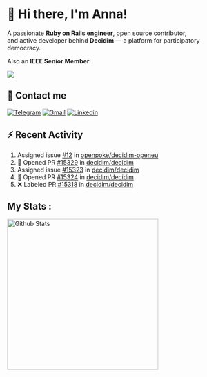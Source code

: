 # 👋 Hi there, I'm Anna!

A passionate **Ruby on Rails engineer**, open source contributor,  
and active developer behind **Decidim** — a platform for participatory democracy. 

Also an **IEEE Senior Member**.

<img src="https://komarev.com/ghpvc/?username=antopalidi&color=blueviolet&style=for-the-badge">

## 📩 Contact me 
[![Telegram](https://img.shields.io/badge/Telegram-2CA5E0?style=for-the-badge&logo=telegram&logoColor=white)](https://t.me/anna_top)
[![Gmail](https://img.shields.io/badge/email-D14836?style=for-the-badge&logo=gmail&logoColor=white)](mailto:topalididev@gmail.com)
[![Linkedin](https://img.shields.io/badge/LinkedIn-0077B5?style=for-the-badge&logo=linkedin&logoColor=white)](https://www.linkedin.com/in/topalidi/)
<!-- [![Codewars](https://img.shields.io/badge/Codewars-B1361E?style=for-the-badge&logo=Codewars&logoColor=white)](https://www.codewars.com/users/antopalidi) -->

## :zap: Recent Activity

<!--START_SECTION:activity-->
1.  Assigned issue [#12](https://github.com/openpoke/decidim-openeu/issues/12) in [openpoke/decidim-openeu](https://github.com/openpoke/decidim-openeu)
2. 💪 Opened PR [#15329](undefined) in [decidim/decidim](https://github.com/decidim/decidim)
3.  Assigned issue [#15323](https://github.com/decidim/decidim/issues/15323) in [decidim/decidim](https://github.com/decidim/decidim)
4. 💪 Opened PR [#15324](undefined) in [decidim/decidim](https://github.com/decidim/decidim)
5. ❌ Labeled PR [#15318](undefined) in [decidim/decidim](https://github.com/decidim/decidim)
<!--END_SECTION:activity-->

## My Stats :

<div>
<img align="top" width="350px" alt="Github Stats" src="https://github-readme-stats-git-master-antopalidis-projects.vercel.app/api?username=antopalidi&count_private=true&show_icons=true&hide_border=true&include_all_commits=true&hide_rank=true&show_owner=true" />
<!-- <img align="top" width="350px" alt="activity" src="https://streak-stats.demolab.com?user=antopalidi" /> -->
</div>
<!-- <img align="top" alt="top langs" src="https://github-readme-stats-git-master-antopalidis-projects.vercel.app/api/top-langs/?username=antopalidi&layout=compact" />-->
<!--
**antopalidi/antopalidi** is a ✨ _special_ ✨ repository because its `README.md` (this file) appears on your GitHub profile.
-->
